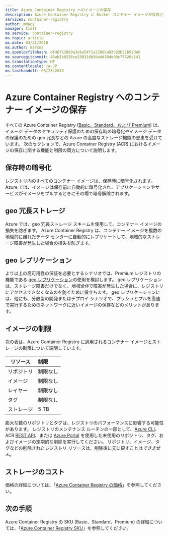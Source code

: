 ```yaml
---
title: Azure Container Registry へのイメージの保存
description: Azure Container Registry に Docker コンテナー イメージが保存される方法について、セキュリティ、冗長性、および容量も含めて説明します。
services: container-registry
author: mmacy
manager: timlt
ms.service: container-registry
ms.topic: article
ms.date: 03/21/2018
ms.author: marsma
ms.openlocfilehash: df46712889a3eba54f1a2288ba93c82b21b92deb
ms.sourcegitcommit: 48ab1b6526ce290316b9da4d18de00c77526a541
ms.translationtype: HT
ms.contentlocale: ja-JP
ms.lasthandoff: 03/23/2018
---
```

# <a name="container-image-storage-in-azure-container-registry"></a>Azure Container Registry へのコンテナー イメージの保存

すべての Azure Container Registry ([Basic、Standard、および Premium](container-registry-skus.md)) は、イメージ データのセキュリティ保護のための保存時の暗号化やイメージ データの保護のための geo 冗長などの Azure の高度なストレージ機能の恩恵を受けています。 次のセクションで、Azure Container Registry (ACR) におけるイメージの保存に関する機能と制限の両方について説明します。

## <a name="encryption-at-rest"></a>保存時の暗号化

レジストリ内のすべてのコンテナー イメージは、保存時に暗号化されます。 Azure では、イメージは保存前に自動的に暗号化され、アプリケーションやサービスがイメージをプルするときにその場で暗号解除されます。

## <a name="geo-redundant-storage"></a>geo 冗長ストレージ

Azure では、geo 冗長ストレージ スキームを使用して、コンテナー イメージの損失を防ぎます。 Azure Container Registry は、コンテナー イメージを複数の地理的に離れたデータ センターに自動的にレプリケートして、地域的なストレージ障害が発生した場合の損失を防ぎます。

## <a name="geo-replication"></a>geo レプリケーション

より以上の高可用性の保証を必要とするシナリオでは、Premium レジストリの機能である [geo レプリケーション](container-registry-geo-replication.md)の使用を検討します。 geo レプリケーションは、ストレージ障害だけでなく、*地域全体*で障害が発生した場合に、レジストリにアクセスできなくなるのを防ぐために役立ちます。 geo レプリケーションには、他にも、分散型の開発またはデプロイ シナリオで、プッシュとプルを高速で実行するためのネットワークに近いイメージの保存などのメリットがあります。

## <a name="image-limits"></a>イメージの制限

次の表は、Azure Container Registry に適用されるコンテナー イメージとストレージの制限について説明しています。

| リソース | 制限 |
| -------- | :---- |
| リポジトリ | 制限なし |
| イメージ | 制限なし |
| レイヤー | 制限なし |
| タグ | 制限なし|
| ストレージ | 5 TB |

膨大な数のリポジトリとタグは、レジストリのパフォーマンスに影響する可能性があります。 レジストリのメンテナンス ルーチンの一部として、[Azure CLI](/cli/azure/acr)、ACR [REST API](/rest/api/containerregistry/)、または [Azure Portal][portal] を使用した未使用のリポジトリ、タグ、およびイメージの定期的な削除を実行してください。 リポジトリ、イメージ、タグなどの削除されたレジストリ リソースは、削除後に元に戻すことは*できません*。

## <a name="storage-cost"></a>ストレージのコスト

価格の詳細については、「[Azure Container Registry の価格][pricing]」を参照してください。

## <a name="next-steps"></a>次の手順

Azure Container Registry の SKU (Basic、Standard、Premium) の詳細については、「[Azure Container Registry SKU](container-registry-skus.md)」を参照してください。

<!-- IMAGES -->

<!-- LINKS - External -->
[portal]: https://portal.azure.com
[pricing]: http://aka.ms/acr/pricing

<!-- LINKS - Internal -->
